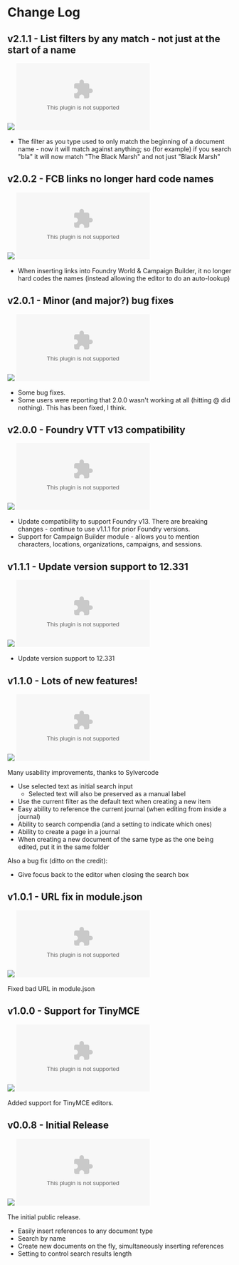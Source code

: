# Change Log

## v2.1.1 - List filters by any match - not just at the start of a name
![](https://img.shields.io/badge/release%20date-May%2026%2C%202025-blue)
![GitHub release](https://img.shields.io/github/downloads-pre/dovrosenberg/fvtt-autocomplete-mentions/v2.1.0/module.zip)

- The filter as you type used to only match the beginning of a document name - now it will match against anything; so (for example)
if you search "bla" it will now match "The Black Marsh" and not just "Black Marsh"

## v2.0.2 - FCB links no longer hard code names
![](https://img.shields.io/badge/release%20date-May%2026%2C%202025-blue)
![GitHub release](https://img.shields.io/github/downloads-pre/dovrosenberg/fvtt-autocomplete-mentions/v2.0.2/module.zip)

- When inserting links into Foundry World & Campaign Builder, it no longer hard codes the names (instead allowing the editor to do an auto-lookup)

## v2.0.1 - Minor (and major?) bug fixes
![](https://img.shields.io/badge/release%20date-May%2024%2C%202025-blue)
![GitHub release](https://img.shields.io/github/downloads-pre/dovrosenberg/fvtt-autocomplete-mentions/v2.0.1/module.zip)

- Some bug fixes.
- Some users were reporting that 2.0.0 wasn't working at all (hitting @ did nothing).  This has been fixed, I think.

## v2.0.0 - Foundry VTT v13 compatibility
![](https://img.shields.io/badge/release%20date-April%2017%2C%202025-blue)
![GitHub release](https://img.shields.io/github/downloads-pre/dovrosenberg/fvtt-autocomplete-mentions/v2.0.0/module.zip)

- Update compatibility to support Foundry v13.  There are breaking changes - continue to use v1.1.1 for prior Foundry versions.
- Support for Campaign Builder module - allows you to mention characters, locations, organizations, campaigns, and sessions.  

## v1.1.1 - Update version support to 12.331
![](https://img.shields.io/badge/release%20date-August%2017%2C%202024-blue)
![GitHub release](https://img.shields.io/github/downloads-pre/dovrosenberg/fvtt-autocomplete-mentions/v1.1.1/module.zip)

- Update version support to 12.331

## v1.1.0 - Lots of new features!
![](https://img.shields.io/badge/release%20date-December%2031%2C%202023-blue)
![GitHub release](https://img.shields.io/github/downloads-pre/dovrosenberg/fvtt-autocomplete-mentions/v1.1.0/module.zip)

Many usability improvements, thanks to Sylvercode
- Use selected text as initial search input
  - Selected text will also be preserved as a manual label
- Use the current filter as the default text when creating a new item
- Easy ability to reference the current journal (when editing from inside a journal)
- Ability to search compendia (and a setting to indicate which ones)
- Ability to create a page in a journal
- When creating a new document of the same type as the one being edited, put it in the same folder

Also a bug fix (ditto on the credit):
- Give focus back to the editor when closing the search box

## v1.0.1 - URL fix in module.json
![](https://img.shields.io/badge/release%20date-December%202%2C%202023-blue)
![GitHub release](https://img.shields.io/github/downloads-pre/dovrosenberg/fvtt-autocomplete-mentions/v1.0.1/module.zip)

Fixed bad URL in module.json

## v1.0.0 - Support for TinyMCE
![](https://img.shields.io/badge/release%20date-November%2025%2C%202023-blue)
![GitHub release](https://img.shields.io/github/downloads-pre/dovrosenberg/fvtt-autocomplete-mentions/v1.0.0/module.zip)

Added support for TinyMCE editors.


## v0.0.8 - Initial Release

![](https://img.shields.io/badge/release%20date-November%2023%2C%202023-blue)
![GitHub release](https://img.shields.io/github/downloads-pre/dovrosenberg/fvtt-autocomplete-mentions/v0.0.8/module.zip)

The initial public release.

- Easily insert references to any document type
- Search by name
- Create new documents on the fly, simultaneously inserting references
- Setting to control search results length

